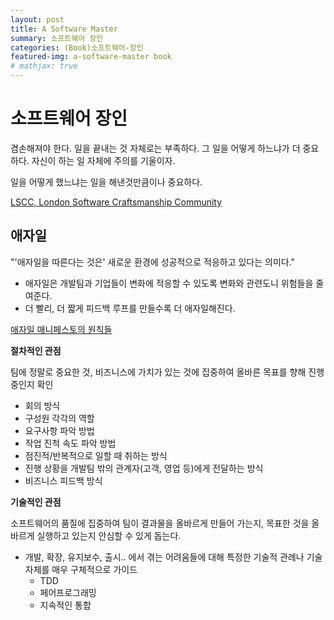 ```yaml
---
layout: post
title: A Software Master
summary: 소프트웨어 장인
categories: (Book)소프트웨어-장인
featured-img: a-software-master book
# mathjax: true
---
```


# 소프트웨어 장인

겸손해져야 한다. 일을 끝내는 것 자체로는 부족하다. 그 일을 어떻게 하느냐가 더 중요하다. 자신이 하는 일 자체에 주의를 기울이자.

일을 어떻게 했느냐는 일을 해낸것만큼이나 중요하다.

[LSCC, London Software Craftsmanship Community](https://www.meetup.com/ko-KR/london-software-craftsmanship/)

## 애자일

"'애자일을 따른다는 것은' 새로운 환경에 성공적으로 적응하고 있다는 의미다."

- 애자일은 개발팀과 기업들이 변화에 적응할 수 있도록 변화와 관련도니 위험들을 줄여준다.
- 더 빨리, 더 짧게 피드백 루프를 만들수록 더 애자일해진다.

[애자일 매니페스토의 원칙들](https://medium.com/hgmin/agile-principles-%EC%95%A0%EC%9E%90%EC%9D%BC-12%EA%B0%80%EC%A7%80-%EC%9B%90%EC%B9%99-d3f386bd9839)

**절차적인 관점**

팀에 정말로 중요한 것, 비즈니스에 가치가 있는 것에 집중하여 올바른 목표를 향해 진행 중인지 확인

- 회의 방식
- 구성원 각각의 역할
- 요구사항 파악 방법
- 작업 진척 속도 파악 방법
- 점진적/반복적으로 일할 때 취하는 방식
- 진행 상황을 개발팀 밖의 관계자(고객, 영업 등)에게 전달하는 방식
- 비즈니스 피드백 방식

**기술적인 관점**

소프트웨어의 품질에 집중하여 팀이 결과물을 올바르게 만들어 가는지, 목표한 것을 올바르게 실행하고 있는지 안심할 수 있게 돕는다.

- 개발, 확장, 유지보수, 출시.. 에서 겪는 어려움들에 대해 특정한 기술적 관례나 기술 자체를 매우 구체적으로 가이드
  - TDD
  - 페어프로그래밍
  - 지속적인 통합


